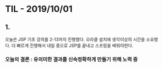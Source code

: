 # TIL - 2019/10/01

## 1.

오늘은 JSP 기초 강의를 2-13까지 진행했다. 오라클 설치에 생각이상의 시간을 소요했다. 더 빠르게 진행해서 내일 중으로 JSP를 끝내고 스프링을 배워야한다.


### 오늘의 결론 : 유의미한 결과를 신속정확하게 만들기 위해 노력 중